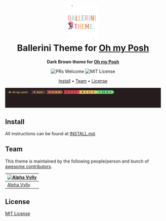 <h1 align="center">
  <br>
  <img src="./icon.png" alt="Ballerini Theme Icon" width="100">
  <br>
  Ballerini Theme for <a href="https://ohmyposh.dev/">Oh my Posh</a>
  <br>
</h1>

<p align="center">
  <strong>Dark Brown theme for <a href="https://ohmyposh.dev/">Oh my Posh</a></strong>
</p>

<p align="center">
  <img src="https://img.shields.io/badge/PRs-welcome-orange" alt="PRs Welcome"/>
  <img src="https://img.shields.io/badge/MIT-License-orange" alt="MIT License"/>
</p>

<p align="center">
  <a href="#install">Install</a> •
  <a href="#team">Team</a> •
  <a href="#license">License</a>
</p>

<p align="center">
  <img src="./screenshot.png" alt="Ballerini Theme Screenshot for Oh my Posh">
</p>

## Install

All instructions can be found at [INSTALL.md](./INSTALL.md).

## Team

This theme is maintained by the following people/person and bunch of [awesome contributors](https://github.com/Ballerini-Theme/oh-my-posh/graphs/contributors).

| [![Alpha Vylly](https://github.com/AlphaLawless.png?size=100)](https://github.com/AlphaLawless) |
| ----------------------------------------------------------------------------------------------- |
| [Alpha Vylly](https://github.com/AlphaLawless)                                                  |

## License

[MIT License](./LICENSE)
